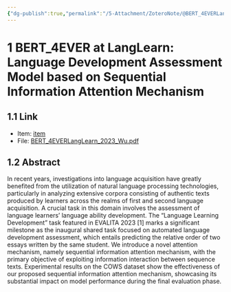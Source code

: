 ```yaml
---
{"dg-publish":true,"permalink":"/5-Attachment/ZoteroNote/@BERT_4EVERLangLearn_2023_Wu/","title":"BERT_4EVER at LangLearn: Language Development Assessment Model based on Sequential Information Attention Mechanism"}
---
```


# 1 BERT_4EVER at LangLearn: Language Development Assessment Model based on Sequential Information Attention Mechanism
## 1.1 Link
- Item: [item](zotero://select/library/items/PW7SLKZ5)
- File: [BERT_4EVERLangLearn_2023_Wu.pdf](zotero://open-pdf/library/items/SIDIPHTX)
## 1.2 Abstract
In recent years, investigations into language acquisition have greatly benefited from the utilization of natural language processing technologies, particularly in analyzing extensive corpora consisting of authentic texts produced by learners across the realms of first and second language acquisition. A crucial task in this domain involves the assessment of language learners’ language ability development. The “Language Learning Development” task featured in EVALITA 2023 [1] marks a significant milestone as the inaugural shared task focused on automated language development assessment, which entails predicting the relative order of two essays written by the same student. We introduce a novel attention mechanism, namely sequential information attention mechanism, with the primary objective of exploiting information interaction between sequence texts. Experimental results on the COWS dataset show the effectiveness of our proposed sequential information attention mechanism, showcasing its substantial impact on model performance during the final evaluation phase.